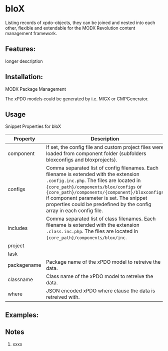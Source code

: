 bloX
================================================================================

Listing records of xpdo-objects, they can be joined and nested into each other, flexible and extendable for the MODX Revolution content management framework.

Features:
--------------------------------------------------------------------------------
longer description

Installation:
--------------------------------------------------------------------------------
MODX Package Management

The xPDO models could be generated by i.e. MIGX or CMPGenerator.

Usage
--------------------------------------------------------------------------------

Snippet Properties for bloX

Property | Description | Default
-------- | ----------- | -------
component | If set, the config file and custom project files were loaded from component folder (subfolders bloxconfigs and bloxprojects). | -
configs | Comma separated list of config filenames. Each filename is extended with the extension `.config.inc.php`. The files are located in `{core_path}/components/blox/configs` or `{core_path}/components/{component}/bloxconfigs` if component parameter is set. The snippet properties could be predefined by the config array in each config file. | -
includes | Comma separated list of class filenames. Each filename is extended with the extension `.class.inc.php`. The files are located in `{core_path}/components/blox/inc`. | blox,chunkie
project | | blox
task | | -
packagename | Package name of the xPDO model to retreive the data. | -
classname | Class name of the xPDO model to retreive the data. | modResource
where | JSON encoded xPDO where clause the data is retreived with. | -

Examples:
--------------------------------------------------------------------------------



Notes
--------------------------------------------------------------------------------

1. xxxx